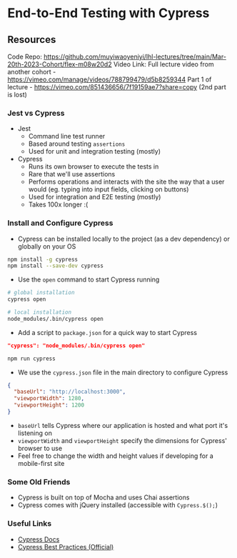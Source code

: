 # End-to-End Testing with Cypress

## Resources

Code Repo: https://github.com/muyiwaoyeniyi/lhl-lectures/tree/main/Mar-20th-2023-Cohort/flex-m08w20d2
Video Link: Full lecture video from another cohort - https://vimeo.com/manage/videos/788799479/d5b8259344
            Part 1 of lecture - https://vimeo.com/851436656/7f19159ae7?share=copy (2nd part is lost)

### Jest vs Cypress
* Jest
  * Command line test runner
  * Based around testing `assertions`
  * Used for unit and integration testing (mostly)
* Cypress
  * Runs its own browser to execute the tests in
  * Rare that we'll use assertions
  * Performs operations and interacts with the site the way that a user would (eg. typing into input fields, clicking on buttons)
  * Used for integration and E2E testing (mostly)
  * Takes 100x longer :(

### Install and Configure Cypress
* Cypress can be installed locally to the project (as a dev dependency) or globally on your OS

```bash
npm install -g cypress
npm install --save-dev cypress
```

* Use the `open` command to start Cypress running

```bash
# global installation
cypress open

# local installation
node_modules/.bin/cypress open
```

* Add a script to `package.json` for a quick way to start Cypress

```json
"cypress": "node_modules/.bin/cypress open"
```

```bash
npm run cypress
```

* We use the `cypress.json` file in the main directory to configure Cypress

```json
{
  "baseUrl": "http://localhost:3000",
  "viewportWidth": 1280,
  "viewportHeight": 1200
}
```

* `baseUrl` tells Cypress where our application is hosted and what port it's listening on
* `viewportWidth` and `viewportHeight` specify the dimensions for Cypress' browser to use
* Feel free to change the width and height values if developing for a mobile-first site

### Some Old Friends
* Cypress is built on top of Mocha and uses Chai assertions
* Cypress comes with jQuery installed (accessible with `Cypress.$();`)

### Useful Links
- [Cypress Docs](https://docs.cypress.io/api/api/table-of-contents.html)
- [Cypress Best Practices (Official)](https://docs.cypress.io/guides/references/best-practices.html)